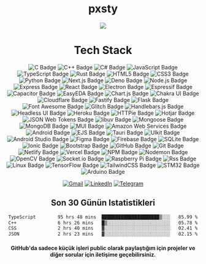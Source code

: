
<div align="center">
  <h1>pxsty</h1>

<img src="https://komarev.com/ghpvc/?username=pxsty0&style=for-the-badge">

 
  <!--
  <img src="https://github-readme-stats.vercel.app/api?username=pxsty0&show_icons=true&hide=&count_private=true&title_color=0891b2&text_color=ffffff&icon_color=0891b2&bg_color=1c1917&hide_border=true&show_icons=true" height="200"> 

  <img src="https://github-readme-stats.vercel.app/api?username=pxsty0&show_icons=true&theme=dracula&hide_border=true" width="%100" height="150px" alt="stats" />
<img src="https://github-readme-stats.vercel.app/api/top-langs/?username=pxsty0&layout=compact&theme=dracula&hide_border=true" width="%100" height="150px" alt="stats" /> 
-->



# Tech Stack
![C Badge](https://img.shields.io/badge/c-%2300599C.svg?style=for-the-badge&logo=c&logoColor=white)
![C++ Badge](https://img.shields.io/badge/C%2B%2B-00599C?logo=cplusplus&logoColor=fff&style=for-the-badge)
![C# Badge](https://img.shields.io/badge/c%23-%23239120.svg?style=for-the-badge&logo=c-sharp&logoColor=white)
![JavaScript Badge](https://img.shields.io/badge/JavaScript-F7DF1E?logo=javascript&logoColor=000&style=for-the-badge)
![TypeScript Badge](https://img.shields.io/badge/TypeScript-3178C6?logo=typescript&logoColor=fff&style=for-the-badge)
![Rust Badge](https://img.shields.io/badge/rust-%23000000.svg?style=for-the-badge&logo=rust&logoColor=white)
![HTML5 Badge](https://img.shields.io/badge/HTML5-E34F26?logo=html5&logoColor=fff&style=for-the-badge)
![CSS3 Badge](https://img.shields.io/badge/css3-%231572B6.svg?style=for-the-badge&logo=css3&logoColor=white)
![Python Badge](https://img.shields.io/badge/python-3670A0?style=for-the-badge&logo=python&logoColor=ffdd54)
![Next.js Badge](https://img.shields.io/badge/Next.js-000?logo=nextdotjs&logoColor=fff&style=for-the-badge)
![Deno Badge](https://img.shields.io/badge/Deno-000?logo=deno&logoColor=fff&style=for-the-badge)
![Node.js Badge](https://img.shields.io/badge/Node.js-5FA04E?logo=nodedotjs&logoColor=fff&style=for-the-badge)
![Express Badge](https://img.shields.io/badge/Express-000?logo=express&logoColor=fff&style=for-the-badge)
![React Badge](https://img.shields.io/badge/React-61DAFB?logo=react&logoColor=000&style=for-the-badge)
![Electron Badge](https://img.shields.io/badge/Electron-47848F?logo=electron&logoColor=fff&style=for-the-badge)
![Espressif Badge](https://img.shields.io/badge/Espressif-E7352C?logo=espressif&logoColor=fff&style=for-the-badge)
![Capacitor Badge](https://img.shields.io/badge/Capacitor-119EFF?logo=capacitor&logoColor=fff&style=for-the-badge)
![EasyEDA Badge](https://img.shields.io/badge/EasyEDA-1765F6?logo=easyeda&logoColor=fff&style=for-the-badge)
![Chart.js Badge](https://img.shields.io/badge/Chart.js-FF6384?logo=chartdotjs&logoColor=fff&style=for-the-badge)
![Chakra UI Badge](https://img.shields.io/badge/Chakra%20UI-319795?logo=chakraui&logoColor=fff&style=for-the-badge)
![Cloudflare Badge](https://img.shields.io/badge/Cloudflare-F38020?logo=cloudflare&logoColor=fff&style=for-the-badge)
![Fastify Badge](https://img.shields.io/badge/Fastify-000?logo=fastify&logoColor=fff&style=for-the-badge)
![Flask Badge](https://img.shields.io/badge/Flask-000?logo=flask&logoColor=fff&style=for-the-badge)
![Font Awesome Badge](https://img.shields.io/badge/Font%20Awesome-538DD7?logo=fontawesome&logoColor=fff&style=for-the-badge)
![Glitch Badge](https://img.shields.io/badge/Glitch-33F?logo=glitch&logoColor=fff&style=for-the-badge)
![Handlebars.js Badge](https://img.shields.io/badge/Handlebars.js-000?logo=handlebarsdotjs&logoColor=fff&style=for-the-badge)
![Headless UI Badge](https://img.shields.io/badge/Headless%20UI-66E3FF?logo=headlessui&logoColor=000&style=for-the-badge)
![Heroku Badge](https://img.shields.io/badge/Heroku-430098?logo=heroku&logoColor=fff&style=for-the-badge)
![HTTPie Badge](https://img.shields.io/badge/HTTPie-73DC8C?logo=httpie&logoColor=000&style=for-the-badge)
![Hotjar Badge](https://img.shields.io/badge/Hotjar-FF3C00?logo=hotjar&logoColor=fff&style=for-the-badge)
![JSON Web Tokens Badge](https://img.shields.io/badge/JSON%20Web%20Tokens-000?logo=jsonwebtokens&logoColor=fff&style=for-the-badge)
![libuv Badge](https://img.shields.io/badge/libuv-403C3D?logo=libuv&logoColor=fff&style=for-the-badge)
![Mongoose Badge](https://img.shields.io/badge/Mongoose-800?logo=mongoose&logoColor=fff&style=for-the-badge)
![MongoDB Badge](https://img.shields.io/badge/MongoDB-47A248?logo=mongodb&logoColor=fff&style=for-the-badge)
![MUI Badge](https://img.shields.io/badge/MUI-007FFF?logo=mui&logoColor=fff&style=for-the-badge)
![Amazon Web Services Badge](https://img.shields.io/badge/Amazon%20Web%20Services-232F3E?logo=amazonwebservices&logoColor=fff&style=for-the-badge)
![Android Badge](https://img.shields.io/badge/Android-34A853?logo=android&logoColor=fff&style=for-the-badge)
![EJS Badge](https://img.shields.io/badge/EJS-B4CA65?logo=ejs&logoColor=fff&style=for-the-badge)
![Tauri Badge](https://img.shields.io/badge/Tauri-24C8D8?logo=tauri&logoColor=fff&style=for-the-badge)
![UIkit Badge](https://img.shields.io/badge/UIkit-2396F3?logo=uikit&logoColor=fff&style=for-the-badge)
![Android Studio Badge](https://img.shields.io/badge/Android%20Studio-3DDC84.svg?style=for-the-badge&logo=android-studio&logoColor=white)
![Figma Badge](https://img.shields.io/badge/figma-%23F24E1E.svg?style=for-the-badge&logo=figma&logoColor=white)
![Firebase Badge](https://img.shields.io/badge/firebase-%23039BE5.svg?style=for-the-badge&logo=firebase)
![SQLite Badge](https://img.shields.io/badge/sqlite-%2307405e.svg?style=for-the-badge&logo=sqlite&logoColor=white)
![Ionic Badge](https://img.shields.io/badge/Ionic-%233880FF.svg?style=for-the-badge&logo=Ionic&logoColor=white)
![Bootstrap Badge](https://img.shields.io/badge/bootstrap-%23563D7C.svg?style=for-the-badge&logo=bootstrap&logoColor=white)
![GitHub Badge](https://img.shields.io/badge/github-%23121011.svg?style=for-the-badge&logo=github&logoColor=white)
![Git Badge](https://img.shields.io/badge/git-%23F05033.svg?style=for-the-badge&logo=git&logoColor=white)
![Netlify Badge](https://img.shields.io/badge/netlify-%23000000.svg?style=for-the-badge&logo=netlify&logoColor=%2300C7B7)
![Vercel Badge](https://img.shields.io/badge/vercel-%23000000.svg?style=for-the-badge&logo=vercel&logoColor=white)
![NPM Badge](https://img.shields.io/badge/NPM-%23CB3837.svg?style=for-the-badge&logo=npm&logoColor=white)
![Nodemon Badge](https://img.shields.io/badge/NODEMON-%23323330.svg?style=for-the-badge&logo=nodemon&logoColor=%BBDEAD)
![OpenCV Badge](https://img.shields.io/badge/opencv-%23white.svg?style=for-the-badge&logo=opencv&logoColor=white)
![Socket.io Badge](https://img.shields.io/badge/Socket.io-010101?logo=socketdotio&logoColor=fff&style=for-the-badge)
![Raspberry Pi Badge](https://img.shields.io/badge/-RaspberryPi-C51A4A?style=for-the-badge&logo=Raspberry-Pi)
![Rss Badge](https://img.shields.io/badge/rss-F88900?style=for-the-badge&logo=rss&logoColor=white)
![Linux Badge](https://img.shields.io/badge/Linux-FCC624?style=for-the-badge&logo=linux&logoColor=black)
![TensorFlow Badge](https://img.shields.io/badge/TensorFlow-%23FF6F00.svg?style=for-the-badge&logo=TensorFlow&logoColor=white)
![TailwindCSS Badge](https://img.shields.io/badge/tailwindcss-%2338B2AC.svg?style=for-the-badge&logo=tailwind-css&logoColor=white)
![STM32 Badge](https://img.shields.io/badge/-STM32-03234B?style=for-the-badge&logo=STMicroelectronics&logoColor=white)
![Arduino Badge](https://img.shields.io/badge/-Arduino-00979D?style=for-the-badge&logo=Arduino&logoColor=white)
<!--
# GitHub Stats
<table align="center" border="0" cellpadding="0" cellspacing="0">
  <thead>
    <tr>
      <td>
        <img
          src="https://github-readme-stats.vercel.app/api?username=pxsty0&show_icons=true&locale=en&theme=tokyonight&count_private=true"
          alt="GitHub Stats"
        />
      </td>
      <td>
        <img
          src="https://streak-stats.demolab.com/?user=pxsty0&theme=tokyonight&count_private=true"
          alt="GitHub Stats"
        />
      </td>
    </tr>
  </thead>
</table> -->

[![Gmail](https://img.shields.io/badge/Gmail-D14836?style=for-the-badge&logo=gmail&logoColor=white)](mailto:pxsty@pxserv.net) [![LinkedIn](https://img.shields.io/badge/linkedin-%230077B5.svg?style=for-the-badge&logo=linkedin&logoColor=white)](https://www.linkedin.com/in/mustafakok0/) [![Telegram](https://img.shields.io/badge/Telegram-2CA5E0?style=for-the-badge&logo=telegram&logoColor=white)](https://t.me/pxsty)

## Son 30 Günün Istatistikleri

<!--START_SECTION:waka-->

```txt
TypeScript        95 hrs 48 mins  █████████████████████▒░░░   85.99 %
C++               6 hrs 26 mins   █▒░░░░░░░░░░░░░░░░░░░░░░░   05.78 %
CSS               2 hrs 40 mins   ▓░░░░░░░░░░░░░░░░░░░░░░░░   02.41 %
JSON              2 hrs 23 mins   ▓░░░░░░░░░░░░░░░░░░░░░░░░   02.15 %
```

<!--END_SECTION:waka-->

   <h4>GitHub'da sadece küçük işleri public olarak paylaştığım için projeler ve diğer sorular için iletişime geçebilirsiniz.</h4>
</div>

